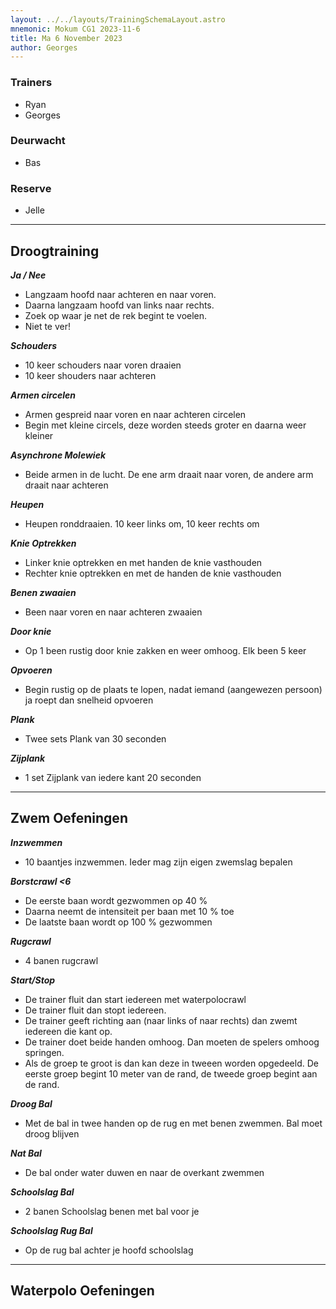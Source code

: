```yaml
---
layout: ../../layouts/TrainingSchemaLayout.astro
mnemonic: Mokum CG1 2023-11-6
title: Ma 6 November 2023
author: Georges
---
```

### Trainers
- Ryan
- Georges
### Deurwacht
- Bas
### Reserve
- Jelle
------

## Droogtraining
***Ja / Nee***
- Langzaam hoofd naar achteren en naar voren.- Daarna langzaam hoofd van links naar rechts. - Zoek op waar je net de rek begint te voelen. - Niet te ver!

***Schouders***
- 10 keer schouders naar voren draaien- 10 keer shouders naar achteren

***Armen circelen***
- Armen gespreid naar voren en naar achteren circelen- Begin met kleine circels, deze worden steeds groter en daarna weer kleiner

***Asynchrone Molewiek***
- Beide armen in de lucht. De ene arm draait naar voren, de andere arm draait naar achteren

***Heupen***
- Heupen ronddraaien. 10 keer links om, 10 keer rechts om

***Knie Optrekken***
- Linker knie optrekken en met handen de knie vasthouden- Rechter knie optrekken en met de handen de knie vasthouden

***Benen zwaaien***
- Been naar voren en naar achteren zwaaien

***Door knie***
- Op 1 been rustig door knie zakken en weer omhoog. Elk been 5 keer

***Opvoeren***
- Begin rustig op de plaats te lopen, nadat iemand (aangewezen persoon) ja roept dan snelheid opvoeren

***Plank***
- Twee sets Plank van 30 seconden

***Zijplank***
- 1 set Zijplank van iedere kant 20 seconden
------

## Zwem Oefeningen
***Inzwemmen***
- 10 baantjes inzwemmen. Ieder mag zijn eigen zwemslag bepalen

***Borstcrawl <6***
- De eerste baan wordt gezwommen op 40 %- Daarna neemt de intensiteit per baan met 10 % toe- De laatste baan wordt op 100 % gezwommen

***Rugcrawl***
- 4 banen rugcrawl

***Start/Stop***
- De trainer fluit dan start iedereen met waterpolocrawl- De trainer fluit dan stopt iedereen.- De trainer geeft richting aan (naar links of naar rechts) dan zwemt iedereen die kant op.- De trainer doet beide handen omhoog. Dan moeten de spelers omhoog springen.- Als de groep te groot is dan kan deze in tweeen worden opgedeeld. De eerste groep begint 10 meter van de rand, de tweede groep begint aan de rand.

***Droog Bal***
- Met de bal in twee handen op de rug en met benen zwemmen. Bal moet droog blijven

***Nat Bal***
- De bal onder water duwen en naar de overkant zwemmen

***Schoolslag Bal***
- 2 banen Schoolslag benen met bal voor je

***Schoolslag Rug Bal***
- Op de rug bal achter je hoofd schoolslag
------

## Waterpolo Oefeningen
